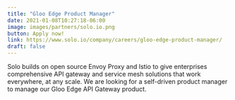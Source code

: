 ```yaml
---
title: "Gloo Edge Product Manager"
date: 2021-01-08T10:27:18-06:00
image: images/partners/solo.io.png
button: Apply now!
link: https://www.solo.io/company/careers/gloo-edge-product-manager/
draft: false
---
```


Solo builds on open source Envoy Proxy and Istio to give enterprises comprehensive API gateway and service mesh solutions that work everywhere, at any scale. We are looking for a self-driven product manager to manage our Gloo Edge API Gateway product. 